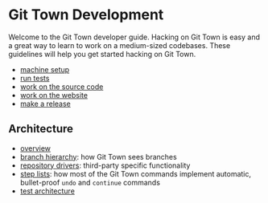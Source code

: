 # Git Town Development

Welcome to the Git Town developer guide. Hacking on Git Town is easy and a great
way to learn to work on a medium-sized codebases. These guidelines will help you
get started hacking on Git Town.

- [machine setup](setup.md)
- [run tests](testing.md)
- [work on the source code](development.md)
- [work on the website](website.md)
- [make a release](release.md)

## Architecture

- [overview](./documentation/development/architecture.md)
- [branch hierarchy](./documentation/development/branch_hierarchy.md): how Git
  Town sees branches
- [repository drivers](./documentation/development/drivers.md): third-party
  specific functionality
- [step lists](./documentation/development/steps_list.md): how most of the Git
  Town commands implement automatic, bullet-proof `undo` and `continue` commands
- [test architecture](test-architecture.md)

